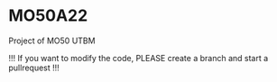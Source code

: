 # MO50A22
Project of MO50 UTBM

!!! If you want to modify the code, PLEASE create a branch and start a pullrequest !!!
